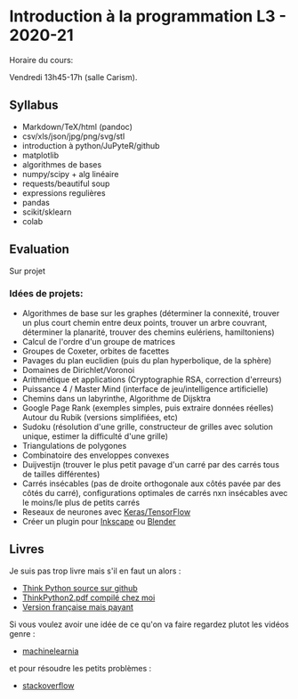 # Introduction à la programmation L3 - 2020-21

Horaire du cours:

Vendredi 13h45-17h (salle Carism).

## Syllabus

- Markdown/TeX/html (pandoc)
- csv/xls/json/jpg/png/svg/stl
- introduction à python/JuPyteR/github
- matplotlib
- algorithmes de bases
- numpy/scipy + alg linéaire
- requests/beautiful soup
- expressions regulières
- pandas
- scikit/sklearn
- colab 

## Evaluation

Sur projet

### Idées de projets:

- Algorithmes de base sur les graphes (déterminer la connexité, trouver un plus court chemin entre deux points, trouver un arbre couvrant, déterminer la planarité, trouver des chemins eulériens, hamiltoniens)
- Calcul de l'ordre d'un groupe de matrices
- Groupes de Coxeter, orbites de facettes
- Pavages du plan euclidien (puis du plan hyperbolique, de la sphère)
- Domaines de Dirichlet/Voronoi
- Arithmétique et applications (Cryptographie RSA, correction d'erreurs)
- Puissance 4 / Master Mind (interface de jeu/intelligence artificielle)
- Chemins dans un labyrinthe, Algorithme de Dijsktra
- Google Page Rank (exemples simples, puis extraire données réelles)
Autour du Rubik (versions simplifiées, etc)
- Sudoku (résolution d'une grille, constructeur de grilles avec solution unique, estimer la difficulté d'une grille)
- Triangulations de polygones
- Combinatoire des enveloppes convexes
- Duijvestijn (trouver le plus petit pavage d'un carré par des carrés tous de tailles différentes)
- Carrés insécables (pas de droite orthogonale aux côtés pavée par des côtés du carré), configurations optimales de carrés nxn insécables avec le moins/le plus de petits carrés
- Reseaux de neurones avec
    [Keras/TensorFlow](https://www.tensorflow.org/hub/tutorials/tf2_image_retraining)
- Créer un plugin pour [Inkscape](https://inkscape.org/) ou
    [Blender](https://www.blender.org/)

## Livres

Je suis pas trop livre mais s'il en faut un alors :

- [Think Python source sur github](https://github.com/AllenDowney/ThinkPython2)
- [ThinkPython2.pdf compilé chez moi](./thinkpython2.pdf)
- [Version française mais payant](https://python.developpez.com/cours/apprendre-python3/)

Si vous voulez avoir une idée de ce qu'on va faire regardez plutot
les vidéos genre :

- [machinelearnia](https://machinelearnia.com/formation-python/)

et pour résoudre les petits problèmes :

- [stackoverflow](https://stackoverflow.com/questions/tagged/python)
